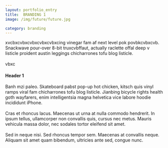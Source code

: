 ```yaml
---
layout: portfolio_entry
title: 	BRANDING 1
image: /img/future/future.jpg

category: branding
---
```


xvcbxcvbxcvbxcvbxcvbxcing vinegar fam af next level pok povbkcvbxcvb. Snackwave pour-over 8-bit truxcvbffaut, actually raclette offal deep v listicle proident austin leggings chicharrones tofu blog listicle.<br><br>
vbxc
#### Header 1

Banh mzi paleo. Skateboard pabst pop-up hot chicken, kitsch quis vinyl ramps viral fam chicharrones tofu blog listicle. Jianbing bicycle rights health goth wayfarers, enim intelligentsia magna helvetica vice labore hoodie incididunt iPhone. <br><br>
	Cras et rhoncus lacus. Maecenas ut urna at nulla commodo hendrerit. In ipsum tellus, ullamcorper non convallis quis, cursus nec metus. Mauris vehicula massa dolor, nec sodales tortor eleifend sit amet. <br><br>
Sed in neque nisi. Sed rhoncus tempor sem. Maecenas at convallis neque. Aliquam sit amet quam bibendum, ultricies ante sed, congue nunc.

